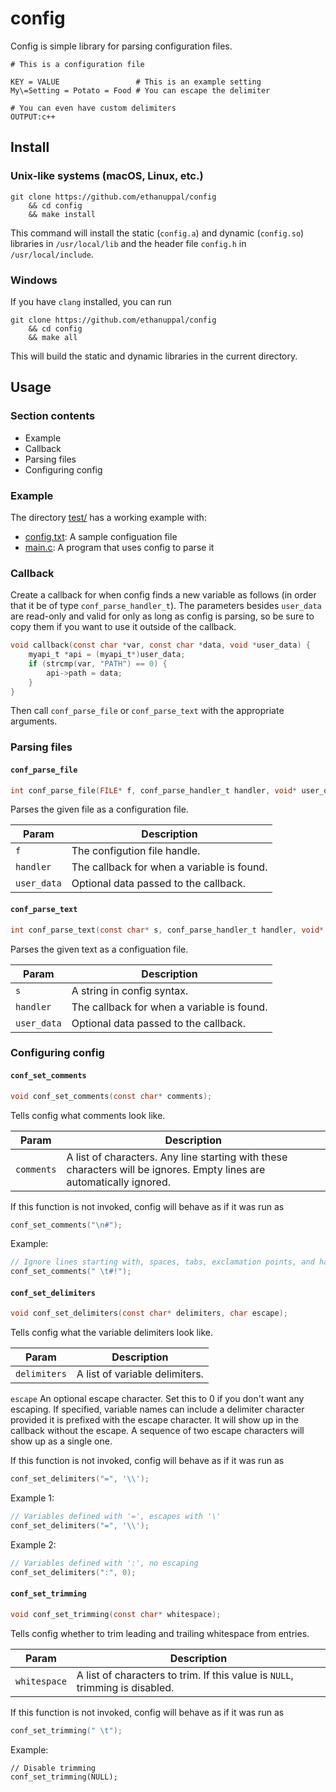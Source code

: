 # config

Config is simple library for parsing configuration files.

```
# This is a configuration file

KEY = VALUE                 # This is an example setting
My\=Setting = Potato = Food # You can escape the delimiter

# You can even have custom delimiters
OUTPUT:c++
```

## Install

### Unix-like systems (macOS, Linux, etc.)

```
git clone https://github.com/ethanuppal/config
    && cd config
    && make install
```

This command will install the static (`config.a`) and dynamic (`config.so`) libraries in `/usr/local/lib` and the header file `config.h` in `/usr/local/include`.

### Windows

If you have `clang` installed, you can run

```
git clone https://github.com/ethanuppal/config
    && cd config
    && make all
```

This will build the static and dynamic libraries in the current directory.

## Usage

### Section contents

* Example
* Callback
* Parsing files
* Configuring config

### Example

The directory [test/](test) has a working example with:

* [config.txt](test/config.txt): A sample configuation file
* [main.c](test/main.c): A program that uses config to parse it

### Callback

Create a callback for when config finds a new variable as follows (in order that it be of type `conf_parse_handler_t`). The parameters besides `user_data` are read-only and valid for only as long as config is parsing, so be sure to copy them if you want to use it outside of the callback.

```c
void callback(const char *var, const char *data, void *user_data) {
    myapi_t *api = (myapi_t*)user_data;
    if (strcmp(var, "PATH") == 0) {
        api->path = data;
    }
}
```

Then call `conf_parse_file` or `conf_parse_text` with the appropriate arguments.

### Parsing files

#### `conf_parse_file`

```c
int conf_parse_file(FILE* f, conf_parse_handler_t handler, void* user_data);
```
Parses the given file as a configuration file.

Param | Description
----- | -----------
`f` | The configution file handle.
`handler` | The callback for when a variable is found.
`user_data` | Optional data passed to the callback.

#### `conf_parse_text`

```c
int conf_parse_text(const char* s, conf_parse_handler_t handler, void* user_data);
```
Parses the given text as a configuation file.

Param | Description
----- | -----------
`s` | A string in config syntax.
`handler` | The callback for when a variable is found.
`user_data` | Optional data passed to the callback.

### Configuring config

#### `conf_set_comments`

```c
void conf_set_comments(const char* comments);
```
Tells config what comments look like.

Param | Description
----- | -----------
`comments` | A list of characters. Any line starting with these characters will be ignores. Empty lines are automatically ignored.

If this function is not invoked, config will behave as if it was run as
```c
conf_set_comments("\n#");
```

Example:
```c
// Ignore lines starting with, spaces, tabs, exclamation points, and hashtags.
conf_set_comments(" \t#!");
```

#### `conf_set_delimiters`

```c
void conf_set_delimiters(const char* delimiters, char escape);
```
Tells config what the variable delimiters look like.

Param | Description
----- | -----------
`delimiters` | A list of variable delimiters.
`escape` An optional escape character. Set this to 0 if you don't want any escaping. If specified, variable names can include a delimiter character provided it is prefixed with the escape character. It will show up in the callback without the escape. A sequence of two escape characters will show up as a single one.

If this function is not invoked, config will behave as if it was run as
```c
conf_set_delimiters("=", '\\');
```

Example 1:
```c
// Variables defined with '=', escapes with '\'
conf_set_delimiters("=", '\\');
```

Example 2:
```c
// Variables defined with ':', no escaping
conf_set_delimiters(":", 0);
```

#### `conf_set_trimming`

```c
void conf_set_trimming(const char* whitespace);
```
Tells config whether to trim leading and trailing whitespace from entries.

Param | Description
----- | -----------
`whitespace` | A list of characters to trim. If this value is `NULL`, trimming is disabled.

If this function is not invoked, config will behave as if it was run as
```c
conf_set_trimming(" \t");
```

Example:
```
// Disable trimming
conf_set_trimming(NULL);
```
